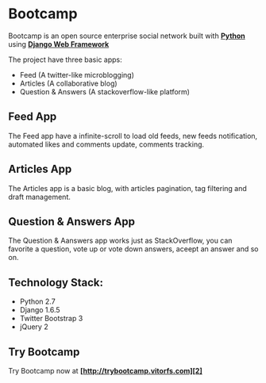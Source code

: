 Bootcamp
========

Bootcamp is an open source enterprise social network built with **[Python][0]** using **[Django Web Framework][1]**

The project have three basic apps:

* Feed (A twitter-like microblogging)
* Articles (A collaborative blog)
* Question & Answers (A stackoverflow-like platform)

Feed App
----
The Feed app have a infinite-scroll to load old feeds, new feeds notification, automated likes and comments update, comments tracking.


Articles App
----
The Articles app is a basic blog, with articles pagination, tag filtering and draft management.


Question & Answers App
----
The Question & Aanswers app works just as StackOverflow, you can favorite a question, vote up or vote down answers, aceept an answer and so on.


Technology Stack:
----
* Python 2.7  
* Django 1.6.5
* Twitter Bootstrap 3
* jQuery 2


Try Bootcamp
----
Try Bootcamp now at **[http://trybootcamp.vitorfs.com][2]**

[0]: https://www.python.org
[1]: https://www.djangoproject.com
[2]: http://trybootcamp.vitorfs.com
